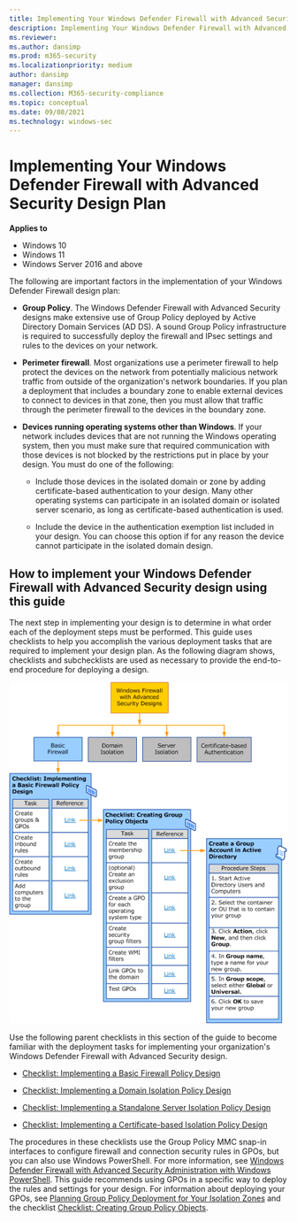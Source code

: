 ```yaml
---
title: Implementing Your Windows Defender Firewall with Advanced Security Design Plan (Windows)
description: Implementing Your Windows Defender Firewall with Advanced Security Design Plan
ms.reviewer: 
ms.author: dansimp
ms.prod: m365-security
ms.localizationpriority: medium
author: dansimp
manager: dansimp
ms.collection: M365-security-compliance
ms.topic: conceptual
ms.date: 09/08/2021
ms.technology: windows-sec
---
```


# Implementing Your Windows Defender Firewall with Advanced Security Design Plan

**Applies to**
-   Windows 10
-   Windows 11
-   Windows Server 2016 and above

The following are important factors in the implementation of your Windows Defender Firewall design plan:

-   **Group Policy**. The Windows Defender Firewall with Advanced Security designs make extensive use of Group Policy deployed by Active Directory Domain Services (AD DS). A sound Group Policy infrastructure is required to successfully deploy the firewall and IPsec settings and rules to the devices on your network.

-   **Perimeter firewall**. Most organizations use a perimeter firewall to help protect the devices on the network from potentially malicious network traffic from outside of the organization's network boundaries. If you plan a deployment that includes a boundary zone to enable external devices to connect to devices in that zone, then you must allow that traffic through the perimeter firewall to the devices in the boundary zone.

-   **Devices running operating systems other than Windows**. If your network includes devices that are not running the Windows operating system, then you must make sure that required communication with those devices is not blocked by the restrictions put in place by your design. You must do one of the following:

    -   Include those devices in the isolated domain or zone by adding certificate-based authentication to your design. Many other operating systems can participate in an isolated domain or isolated server scenario, as long as certificate-based authentication is used.

    -   Include the device in the authentication exemption list included in your design. You can choose this option if for any reason the device cannot participate in the isolated domain design.

## How to implement your Windows Defender Firewall with Advanced Security design using this guide


The next step in implementing your design is to determine in what order each of the deployment steps must be performed. This guide uses checklists to help you accomplish the various deployment tasks that are required to implement your design plan. As the following diagram shows, checklists and subchecklists are used as necessary to provide the end-to-end procedure for deploying a design.

![wfas implementation.](images/wfas-implement.gif)

Use the following parent checklists in this section of the guide to become familiar with the deployment tasks for implementing your organization's Windows Defender Firewall with Advanced Security design.

-   [Checklist: Implementing a Basic Firewall Policy Design](checklist-implementing-a-basic-firewall-policy-design.md)

-   [Checklist: Implementing a Domain Isolation Policy Design](checklist-implementing-a-domain-isolation-policy-design.md)

-   [Checklist: Implementing a Standalone Server Isolation Policy Design](checklist-implementing-a-standalone-server-isolation-policy-design.md)

-   [Checklist: Implementing a Certificate-based Isolation Policy Design](checklist-implementing-a-certificate-based-isolation-policy-design.md)

The procedures in these checklists use the Group Policy MMC snap-in interfaces to configure firewall and connection security rules in GPOs, but you can also use Windows PowerShell. For more information, see [Windows Defender Firewall with Advanced Security Administration with Windows PowerShell](windows-firewall-with-advanced-security-administration-with-windows-powershell.md). This guide recommends using GPOs in a specific way to deploy the rules and settings for your design. For information about deploying your GPOs, see [Planning Group Policy Deployment for Your Isolation Zones](planning-group-policy-deployment-for-your-isolation-zones.md) and the checklist [Checklist: Creating Group Policy Objects](checklist-creating-group-policy-objects.md).
